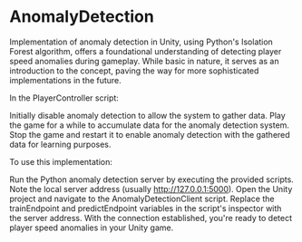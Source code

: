 # AnomalyDetection
Implementation of anomaly detection in Unity, using Python's Isolation Forest algorithm, offers a foundational understanding of detecting player speed anomalies during gameplay. While basic in nature, it serves as an introduction to the concept, paving the way for more sophisticated implementations in the future.

In the PlayerController script:

Initially disable anomaly detection to allow the system to gather data.
Play the game for a while to accumulate data for the anomaly detection system.
Stop the game and restart it to enable anomaly detection with the gathered data for learning purposes.

To use this implementation:

Run the Python anomaly detection server by executing the provided scripts.
Note the local server address (usually http://127.0.0.1:5000).
Open the Unity project and navigate to the AnomalyDetectionClient script.
Replace the trainEndpoint and predictEndpoint variables in the script's inspector with the server address.
With the connection established, you're ready to detect player speed anomalies in your Unity game.
